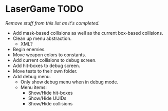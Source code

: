 # LaserGame TODO

*Remove stuff from this list as it's completed.*

- Add mask-based collisions as well as the current box-based collisions.
- Clean up menu abstraction.
  - XML?
- Begin enemies.
- Move weapon colors to constants.
- Add current collisions to debug screen.
- Add hit-boxes to debug screen.
- Move tests to their own folder.
- Add debug menu.
  - Only show debug menu when in debug mode.
  - Menu items:
    - Show/Hide hit-boxes
    - Show/Hide UUIDs
    - Show/Hide collisions

